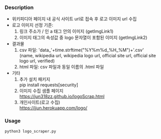 ### Description
- 위키피디아 페이지 내 공식 사이트 url로 접속 후 로고 이미지 url 수집
- 로고 이미지 선정 기준:
  1. 링크 주소가 / 인 a 태그 안의 이미지 (getImgLink1)
  2. 이미지 태그의 속성값 중 logo 문자열이 포함된 이미지 (getImgLink2)
- 결과물
  1. csv 파일: 'data_'+time.strftime("%Y%m%d_%H_%M")+'.csv'<br>
     (name, wikipedia url, wikipedia logo url, official site url, official site logo url, verified)
  2. html 파일: csv 파일과 동일 이름의 .html 파일
- 기타
  1. 추가 설치 패키지 <br>
     pip install requests[security]
  2. 이미지 수집 샘플 페이지 <br>
     https://jun318zz.github.io/logoScrap.html
  3. 개인사이트(로고 수집) <br>
     https://jjun.herokuapp.com/logo/
### Usage
    python3 logo_scraper.py
